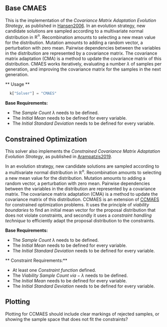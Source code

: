 ## Base CMAES

This is the implementation of the *Covariance Matrix Adaptation Evolution Strategy*, as published in [Hansen2006](https://doi.org/10.1007/3-540-32494-1_4).
In an evolution strategy, new candidate solutions are sampled according to a multivariate normal distribution in $\mathbb {R} ^{n}$. Recombination amounts to selecting a new mean value for the distribution. Mutation amounts to adding a random vector, a perturbation with zero mean. Pairwise dependencies between the variables in the distribution are represented by a covariance matrix. The covariance matrix adaptation (CMA) is a method to update the covariance matrix of this distribution.
CMAES works iteratively, evaluating a number $\lambda$ of samples per generation, and improving the covariance matrix for the samples in the next generation.

** Usage **
```python
  k["Solver"] = "CMAES"
```

**Base Requirements:**
+ The *Sample Count* $\lambda$ needs to be defined.
+ The *Initial Mean* needs to be defined for every variable.
+ The *Initial Standard Deviation* needs to be defined for every variable.

## Constrained Optimization

This solver also implements the *Constrained Covariance Matrix Adaptation Evolution Strategy*, as published in [Arampatzis2019](https://dl.acm.org/citation.cfm?doid=3324989.3325725).

In an evolution strategy, new candidate solutions are sampled according to a multivariate normal distribution in $\mathbb {R} ^{n}$. Recombination amounts to selecting a new mean value for the distribution. Mutation amounts to adding a random vector, a perturbation with zero mean. Pairwise dependencies between the variables in the distribution are represented by a covariance matrix. The covariance matrix adaptation (CMA) is a method to update the covariance matrix of this distribution.
CCMAES is an extension of [CCMAES](/usage/solvers/optimizers/cmaes/) for constrained optimization problems. It uses the principle of *viability boundaries* to find an initial mean vector for the proposal distribution that does not violate constraints, and secondly it uses a  *constraint handling technique* to efficiently adapt the proposal distribution to the constraints.

**Base Requirements:**

+ The *Sample Count* $\lambda$ needs to be defined.
+ The *Initial Mean* needs to be defined for every variable.
+ The *Initial Standard Deviation* needs to be defined for every variable.

** Constraint Requirements:**

+ At least one *Constraint function* defined.
+ The *Viability Sample Count* $via-\lambda$ needs to be defined.
+ The *Initial Mean* needs to be defined for every variable.
+ The *Initial Standard Deviation* needs to be defined for every variable.

## Plotting

Plotting for CCMAES should include clear markings of rejected samples, or
showing the sample space that does not fit the constraints?
